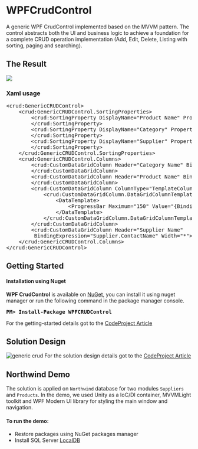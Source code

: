 # WPFCrudControl
A generic WPF CrudControl implemented based on the MVVM pattern. The control abstracts both the UI and business logic to achieve a foundation for a complete CRUD operation implementation (Add, Edit, Delete, Listing with sorting, paging and searching).

<h2>The Result</h2>
<img src="https://cloud.githubusercontent.com/assets/20560529/20644314/ec3c0a98-b438-11e6-9fad-3d7f4b1747d7.png" />

<h3>Xaml usage</h3>

<pre lang="xml">
&lt;crud:GenericCRUDControl&gt;
    &lt;crud:GenericCRUDControl.SortingProperties&gt;
        &lt;crud:SortingProperty DisplayName=&quot;Product Name&quot; PropertyPath=&quot;ProductName&quot;&gt;
        &lt;/crud:SortingProperty&gt;
        &lt;crud:SortingProperty DisplayName=&quot;Category&quot; PropertyPath=&quot;Category.CategoryName&quot;&gt;
        &lt;/crud:SortingProperty&gt;
        &lt;crud:SortingProperty DisplayName=&quot;Supplier&quot; PropertyPath=&quot;Supplier.ContactName&quot;&gt;
        &lt;/crud:SortingProperty&gt;
    &lt;/crud:GenericCRUDControl.SortingProperties&gt;
    &lt;crud:GenericCRUDControl.Columns&gt;
        &lt;crud:CustomDataGridColumn Header=&quot;Category Name&quot; BindingExpression=&quot;Category.CategoryName&quot;&gt;
        &lt;/crud:CustomDataGridColumn&gt;
        &lt;crud:CustomDataGridColumn Header=&quot;Product Name&quot; BindingExpression=&quot;ProductName&quot;&gt;
        &lt;/crud:CustomDataGridColumn&gt;
        &lt;crud:CustomDataGridColumn ColumnType=&quot;TemplateColumn&quot; Header=&quot;Stock&quot;&gt;
            &lt;crud:CustomDataGridColumn.DataGridColumnTemplate&gt;
                &lt;DataTemplate&gt;
                    &lt;ProgressBar Maximum=&quot;150&quot; Value=&quot;{Binding UnitsInStock}&quot;&gt;&lt;/ProgressBar&gt;
                &lt;/DataTemplate&gt;
            &lt;/crud:CustomDataGridColumn.DataGridColumnTemplate&gt;
        &lt;/crud:CustomDataGridColumn&gt;
        &lt;crud:CustomDataGridColumn Header=&quot;Supplier Name&quot; 
         BindingExpression=&quot;Supplier.ContactName&quot; Width=&quot;*&quot;&gt;&lt;/crud:CustomDataGridColumn&gt;
    &lt;/crud:GenericCRUDControl.Columns&gt;
&lt;/crud:GenericCRUDControl&gt;</pre>

<h2>Getting Started</h2>

<h4>Installation using Nuget&nbsp;</h4>

<p><strong>WPF CrudControl</strong> is available on <a href="https://www.nuget.org/packages/WPFCRUDControl" target="_blank">NuGet</a>, you can install it using nuget manager or run the following command in the package manager console.</p>

<pre class="notranslate" id="pre201990" lang="text" style="margin-removed 0px;">
<b>PM&gt; Install-Package WPFCRUDControl</b></pre>
For the getting-started details got to the <a href="https://www.codeproject.com/articles/1118762/generic-wpf-crud-control-getting-started">CodeProject Article</a>
<h2>Solution Design</h2>

![generic crud](https://cloud.githubusercontent.com/assets/20560529/20644254/3665bb8e-b437-11e6-90e9-4ecbb0565e5f.png)
For the solution design details got to the <a href="https://www.codeproject.com/Articles/1042837/Generic-WPF-CRUD-Control-Solution-Design">CodeProject Article</a>
<h2>Northwind Demo</h2>

<p>The solution is applied on <code>Northwind</code> database for two modules <code>Suppliers</code> and <code>Products</code>. In the demo, we used Unity as a IoC/DI container, MVVMLight toolkit and WPF Modern UI library for styling the main window and navigation.</p>

<h4>To run the demo:</h4>

<ul>
	<li>Restore packages using NuGet packages manager</li>
	<li>Install SQL Server <a href="https://www.microsoft.com/en-us/download/details.aspx?id=29062" target="_blank">LocalDB</a></li>
</ul>
